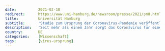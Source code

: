 ```yaml
---
date:          2021-02-18
redirect:      https://www.uni-hamburg.de/newsroom/presse/2021/pm8.html
title:         Universität Hamburg
subtitle:      'Studie zum Ursprung der Coronavirus-Pandemie veröffentlicht'
description:   'Seit mehr als einem Jahr sorgt das Coronavirus für eine weltweite Krise. In einer Studie hat nun der Nanowissenschaftler Prof. Dr. Roland Wiesendanger den Ursprung des Virus beleuchtet. Er kommt zu dem Ergebnis, dass sowohl die Zahl als auch die Qualität der Indizien für einen Laborunfall am virologischen Institut der Stadt Wuhan als Ursache der gegenwärtigen Pandemie sprechen.'
country:       DE
categories:    [Wissenschaft]
tags:          [virus-ursprung]
---
```

